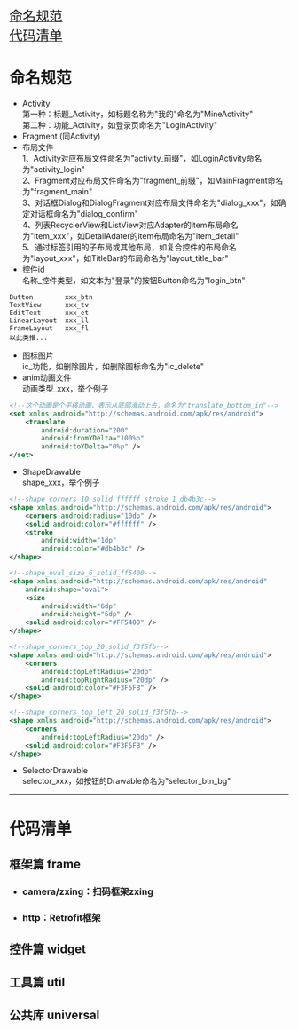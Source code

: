 [<font face="微软雅黑" size=5>命名规范</font>](#nameNorm)   
[<font face="微软雅黑" size=5>代码清单</font>](#codeList)

# <span id="nameNorm">命名规范</span>
* Activity  
第一种：标题_Activity，如标题名称为"我的"命名为"MineActivity"  
第二种：功能_Activity，如登录页命名为"LoginActivity"  
* Fragment (同Activity)
* 布局文件  
1、Activity对应布局文件命名为"activity_前缀"，如LoginActivity命名为"activity_login"  
2、Fragment对应布局文件命名为"fragment_前缀"，如MainFragment命名为"fragment_main"  
3、对话框Dialog和DialogFragment对应布局文件命名为"dialog_xxx"，如确定对话框命名为"dialog_confirm"    
4、列表RecyclerView和ListView对应Adapter的item布局命名为"item_xxx"，如DetailAdater的item布局命名为"item_detail"  
5、通过<include>标签引用的子布局或其他布局，如复合控件的布局命名为"layout_xxx"，如TitleBar的布局命名为"layout_title_bar"    
* 控件id  
名称_控件类型，如文本为"登录"的按钮Button命名为"login_btn"  
~~~
Button        xxx_btn
TextView      xxx_tv
EditText      xxx_et
LinearLayout  xxx_ll
FrameLayout   xxx_fl
以此类推...
~~~
* 图标图片  
ic_功能，如删除图片，如删除图标命名为"ic_delete"  
* anim动画文件  
动画类型_xxx，举个例子  
~~~xml
<!--这个动画是个平移动画，表示从底部滑动上去，命名为"translate_bottom_in"-->
<set xmlns:android="http://schemas.android.com/apk/res/android">
    <translate
        android:duration="200"
        android:fromYDelta="100%p"
        android:toYDelta="0%p" />
</set>
~~~
* ShapeDrawable  
shape_xxx，举个例子
~~~xml
<!--shape_corners_10_solid_ffffff_stroke_1_db4b3c-->
<shape xmlns:android="http://schemas.android.com/apk/res/android">
    <corners android:radius="10dp" />
    <solid android:color="#ffffff" />
    <stroke
        android:width="1dp"
        android:color="#db4b3c" />
</shape>
~~~
~~~xml
<!--shape_oval_size_6_solid_ff5400-->
<shape xmlns:android="http://schemas.android.com/apk/res/android"
    android:shape="oval">
    <size
        android:width="6dp"
        android:height="6dp" />
    <solid android:color="#FF5400" />
</shape>
~~~
~~~xml
<!--shape_corners_top_20_solid_f3f5fb-->
<shape xmlns:android="http://schemas.android.com/apk/res/android">
    <corners
        android:topLeftRadius="20dp"
        android:topRightRadius="20dp" />
    <solid android:color="#F3F5FB" />
</shape>
~~~
~~~xml
<!--shape_corners_top_left_20_solid_f3f5fb-->
<shape xmlns:android="http://schemas.android.com/apk/res/android">
    <corners
        android:topLeftRadius="20dp" />
    <solid android:color="#F3F5FB" />
</shape>
~~~
* SelectorDrawable  
selector_xxx，如按钮的Drawable命名为"selector_btn_bg"  

***

# <span id="codeList">代码清单</span>

## 框架篇 frame
* ### camera/zxing：扫码框架zxing
* ### http：Retrofit框架

## 控件篇 widget

## 工具篇 util


## 公共库 universal
